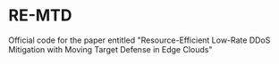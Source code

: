 # RE-MTD
Official code for the paper entitled "Resource-Efficient Low-Rate DDoS Mitigation with Moving Target Defense in Edge Clouds"
